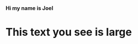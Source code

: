 <!doctype html>
<html>
<head>
		<b>Hi my name is Joel</b>	
</head>	

<body>
	<h1> This text you see is large</h1>
</body>
</html>
